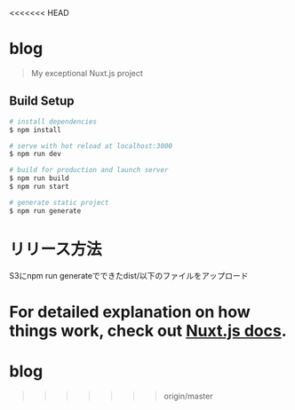 <<<<<<< HEAD
# blog

> My exceptional Nuxt.js project

## Build Setup

```bash
# install dependencies
$ npm install

# serve with hot reload at localhost:3000
$ npm run dev

# build for production and launch server
$ npm run build
$ npm run start

# generate static project
$ npm run generate
```

# リリース方法
S3にnpm run generateでできたdist/以下のファイルをアップロード

For detailed explanation on how things work, check out [Nuxt.js docs](https://nuxtjs.org).
=======
# blog
>>>>>>> origin/master
